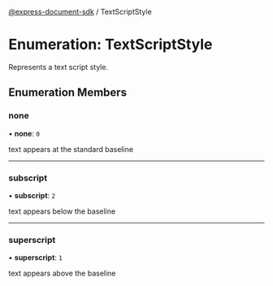 [@express-document-sdk](../overview.md) / TextScriptStyle
# Enumeration: TextScriptStyle

Represents a text script style.

## Enumeration Members

### none

• **none**: `0`

text appears at the standard baseline

---

### subscript

• **subscript**: `2`

text appears below the baseline

---

### superscript

• **superscript**: `1`

text appears above the baseline
